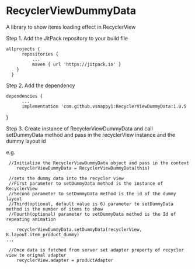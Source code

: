 # RecyclerViewDummyData
A library to show items loading effect in RecyclerView

Step 1. Add the JitPack repository to your build file
  
  
    allprojects {
		  repositories {
			  ...
			  maven { url 'https://jitpack.io' }
        }
      }
  
  
Step 2. Add the dependency
	
    dependencies {
          ...
          implementation 'com.github.vsnappy1:RecyclerViewDummyData:1.0.5
  }
  
  
Step 3. 
  Create instance of RecyclerViewDummyData and call setDummyData method and pass in the recyclerView instance and the dummy layout id
  
  e.g.
  
     //Initialize the RecyclerViewDummyData object and pass in the context
        recyclerViewDummyData = RecyclerViewDummyData(this)
        
     //sets the dummy data into the recycler view
     //First parameter to setDummyData method is the instance of RecyclerView
     //Second parameter to setDummyData method is the id of the dummy layout
     //Third(optional, default value is 6) parameter to setDummyData method is the number of items to show
     //Fourth(optional) parameter to setDummyData method is the Id of repeating animation
     
        recyclerViewDummyData.setDummyData(recyclerView, R.layout.item_product_dummy)
	...
        
     //Once data is fetched from server set adapter property of recycler view to orignal adapter
        recyclerView.adapter = productAdapter

